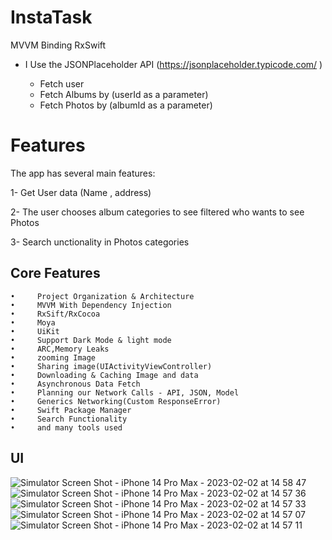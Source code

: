 # InstaTask
MVVM Binding RxSwift

*  I Use the JSONPlaceholder API (https://jsonplaceholder.typicode.com/ )

      - Fetch user 
      - Fetch Albums by (userId as a parameter)
      - Fetch Photos by (albumId as a parameter)


# Features
The app has several main features:

1- Get User data (Name , address)

2- The user chooses album categories to see filtered who wants to see Photos

3- Search unctionality in Photos categories 

  ## Core Features
    •     Project Organization & Architecture
    •     MVVM With Dependency Injection
    •     RxSift/RxCocoa
    •     Moya
    •     UiKit
    •     Support Dark Mode & light mode 
    •     ARC,Memory Leaks
    •     zooming Image 
    •     Sharing image(UIActivityViewController)
    •     Downloading & Caching Image and data
    •     Asynchronous Data Fetch
    •     Planning our Network Calls - API, JSON, Model
    •     Generics Networking(Custom ResponseError)
    •     Swift Package Manager
    •     Search Functionality
    •     and many tools used

## UI

![Simulator Screen Shot - iPhone 14 Pro Max - 2023-02-02 at 14 58 47](https://user-images.githubusercontent.com/41602889/216331476-1055508e-e87d-4cb8-83be-9effc964bc25.png)
![Simulator Screen Shot - iPhone 14 Pro Max - 2023-02-02 at 14 57 36](https://user-images.githubusercontent.com/41602889/216331330-b037a5cd-a976-4faf-894c-f69a3ab2f9ba.png)
![Simulator Screen Shot - iPhone 14 Pro Max - 2023-02-02 at 14 57 33](https://user-images.githubusercontent.com/41602889/216331352-e75b9273-6625-4ee5-acd2-dd6a939f0027.png)
![Simulator Screen Shot - iPhone 14 Pro Max - 2023-02-02 at 14 57 07](https://user-images.githubusercontent.com/41602889/216331413-851c4835-2aa2-435b-ba85-5fdac92b9a42.png)
![Simulator Screen Shot - iPhone 14 Pro Max - 2023-02-02 at 14 57 11](https://user-images.githubusercontent.com/41602889/216331422-e131abe4-f82f-436a-9d3f-af79120385c6.png)



